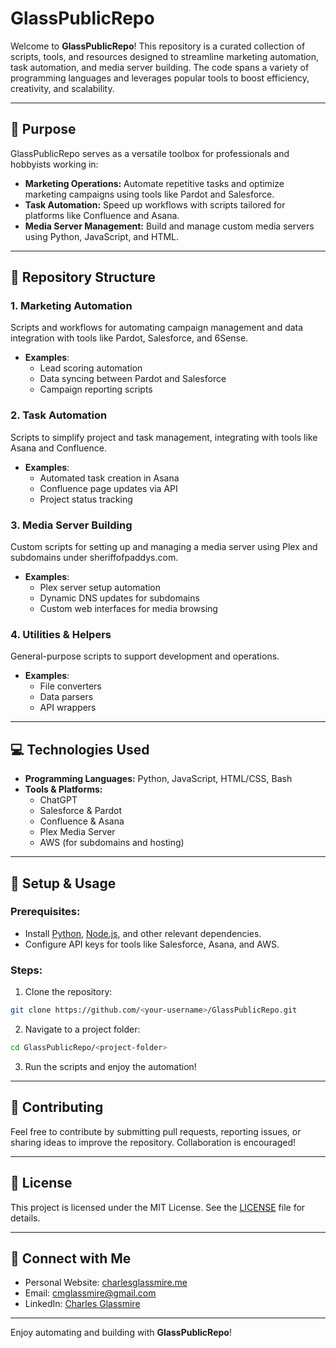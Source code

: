 # GlassPublicRepo

Welcome to **GlassPublicRepo**! This repository is a curated collection of scripts, tools, and resources designed to streamline marketing automation, task automation, and media server building. The code spans a variety of programming languages and leverages popular tools to boost efficiency, creativity, and scalability.

---

## 🚀 **Purpose**

GlassPublicRepo serves as a versatile toolbox for professionals and hobbyists working in:

- **Marketing Operations:** Automate repetitive tasks and optimize marketing campaigns using tools like Pardot and Salesforce.
- **Task Automation:** Speed up workflows with scripts tailored for platforms like Confluence and Asana.
- **Media Server Management:** Build and manage custom media servers using Python, JavaScript, and HTML.

---

## 📂 **Repository Structure**

### 1. **Marketing Automation**

Scripts and workflows for automating campaign management and data integration with tools like Pardot, Salesforce, and 6Sense.

- **Examples**:
   - Lead scoring automation
   - Data syncing between Pardot and Salesforce
   - Campaign reporting scripts

### 2. **Task Automation**

Scripts to simplify project and task management, integrating with tools like Asana and Confluence.

- **Examples**:
   - Automated task creation in Asana
   - Confluence page updates via API
   - Project status tracking

### 3. **Media Server Building**

Custom scripts for setting up and managing a media server using Plex and subdomains under sheriffofpaddys.com.

- **Examples**:
   - Plex server setup automation
   - Dynamic DNS updates for subdomains
   - Custom web interfaces for media browsing

### 4. **Utilities & Helpers**

General-purpose scripts to support development and operations.

- **Examples**:
   - File converters
   - Data parsers
   - API wrappers

---

## 💻 **Technologies Used**

- **Programming Languages:** Python, JavaScript, HTML/CSS, Bash
- **Tools & Platforms:**
   - ChatGPT
   - Salesforce & Pardot
   - Confluence & Asana
   - Plex Media Server
   - AWS (for subdomains and hosting)

---

## 🔧 **Setup & Usage**

### Prerequisites:

- Install [Python](https://www.python.org/), [Node.js](https://nodejs.org/), and other relevant dependencies.
- Configure API keys for tools like Salesforce, Asana, and AWS.

### Steps:

1. Clone the repository:

```bash
git clone https://github.com/<your-username>/GlassPublicRepo.git
```

2. Navigate to a project folder:

```bash
cd GlassPublicRepo/<project-folder>
```

3. Run the scripts and enjoy the automation!

---

## 📝 **Contributing**

Feel free to contribute by submitting pull requests, reporting issues, or sharing ideas to improve the repository. Collaboration is encouraged!

---

## 📜 **License**

This project is licensed under the MIT License. See the [LICENSE](LICENSE) file for details.

---

## 🤝 **Connect with Me**

- Personal Website: [charlesglassmire.me](https://charlesglassmire.me)
- Email: [cmglassmire@gmail.com](mailto:cmglassmire@gmail.com)
- LinkedIn: [Charles Glassmire](https://www.linkedin.com/in/charlesglassmire)

---

Enjoy automating and building with **GlassPublicRepo**!

